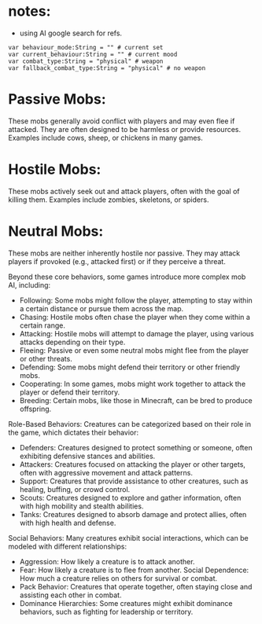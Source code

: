 # notes:
- using AI google search for refs.

```
var behaviour_mode:String = "" # current set
var current_behaviour:String = "" # current mood
var combat_type:String = "physical" # weapon
var fallback_combat_type:String = "physical" # no weapon
```






# Passive Mobs: 
  These mobs generally avoid conflict with players and may even flee if attacked. They are often designed to be harmless or provide resources. Examples include cows, sheep, or chickens in many games. 

# Hostile Mobs: 
These mobs actively seek out and attack players, often with the goal of killing them. Examples include zombies, skeletons, or spiders. 

# Neutral Mobs: 
These mobs are neither inherently hostile nor passive. They may attack players if provoked (e.g., attacked first) or if they perceive a threat. 

Beyond these core behaviors, some games introduce more complex mob AI, including:
 - Following: Some mobs might follow the player, attempting to stay within a certain distance or pursue them across the map. 
- Chasing: Hostile mobs often chase the player when they come within a certain range. 
- Attacking: Hostile mobs will attempt to damage the player, using various attacks depending on their type. 
- Fleeing: Passive or even some neutral mobs might flee from the player or other threats. 
- Defending: Some mobs might defend their territory or other friendly mobs. 
- Cooperating: In some games, mobs might work together to attack the player or defend their territory. 
- Breeding: Certain mobs, like those in Minecraft, can be bred to produce offspring. 

Role-Based Behaviors: Creatures can be categorized based on their role in the game, which dictates their behavior: 
 - Defenders:
Creatures designed to protect something or someone, often exhibiting defensive stances and abilities.
- Attackers:
Creatures focused on attacking the player or other targets, often with aggressive movement and attack patterns.
- Support:
Creatures that provide assistance to other creatures, such as healing, buffing, or crowd control.
- Scouts:
Creatures designed to explore and gather information, often with high mobility and stealth abilities.
- Tanks:
Creatures designed to absorb damage and protect allies, often with high health and defense.


Social Behaviors: Many creatures exhibit social interactions, which can be modeled with different relationships: 
 - Aggression: How likely a creature is to attack another.
 - Fear: How likely a creature is to flee from another.
Social Dependence: How much a creature relies on others for survival or combat.
 - Pack Behavior: Creatures that operate together, often staying close and assisting each other in combat.
 - Dominance Hierarchies: Some creatures might exhibit dominance behaviors, such as fighting for leadership or territory.